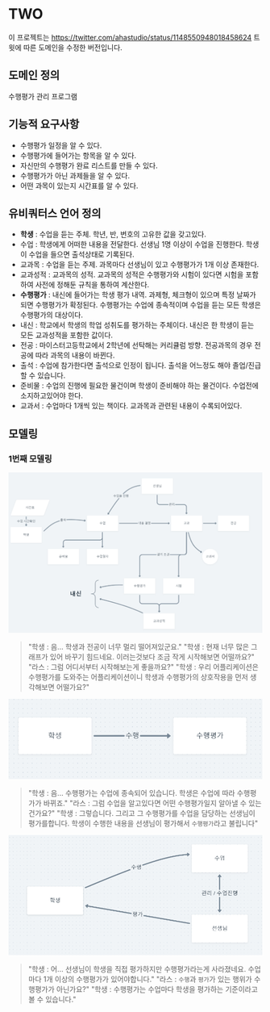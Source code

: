 # TWO

이 프로젝트는 https://twitter.com/ahastudio/status/1148550948018458624 트윗에 따른 도메인을 수정한 버전입니다.

## 도메인 정의

수행평가 관리 프로그램

## 기능적 요구사항

- 수행평가 일정을 알 수 있다.
- 수행평가에 들어가는 항목을 알 수 있다.
- 자신만의 수행평가 완료 리스트를 만들 수 있다.
- 수행평가가 아닌 과제들을 알 수 있다.
- 어떤 과목이 있는지 시간표를 알 수 있다.

## 유비쿼터스 언어 정의

- **학생** : 수업을 듣는 주체. 학년, 반, 번호의 고유한 값을 갖고있다.
- 수업 : 학생에게 어떠한 내용을 전달한다. 선생님 1명 이상이 수업을 진행한다. 학생이 수업을 들으면 출석상태로 기록된다.
- 교과목 : 수업을 듣는 주제. 과목마다 선생님이 있고 수행평가가 1개 이상 존재한다.
- 교과성적 : 교과목의 성적. 교과목의 성적은 수행평가와 시험이 있다면 시험을 포함하여 사전에 정해둔 규칙을 통하여 계산한다.
- **수행평가** : 내신에 들어가는 학생 평가 내역. 과제형, 체크형이 있으며 특정 날짜가 되면 수행평가가 확정된다. 수행평가는 수업에 종속적이며 수업을 듣는 모든 학생은 수행평가의 대상이다.
- 내신 : 학교에서 학생의 학업 성취도를 평가하는 주체이다. 내신은 한 학생이 듣는 모든 교과성적을 포함한 값이다.
- 전공 : 마이스터고등학교에서 2학년에 선탁해는 커리큘럼 방향. 전공과목의 경우 전공에 따라 과목의 내용이 바뀐다.
- 출석 : 수업에 참가한다면 출석으로 인정이 됩니다. 출석을 어느정도 해야 졸업/진급할 수 있습니다.
- 준비물 : 수업의 진행에 필요한 물건이며 학생이 준비해야 하는 물건이다. 수업전에 소지하고있어야 한다.
- 교과서 : 수업마다 1개씩 있는 책이다. 교과목과 관련된 내용이 수록되어있다.

## 모델링

### 1번째 모델링

![이미지](https://github.com/Las-Wonho/DDDPractice/blob/TWO_first_iteration/TWO/model/modeling_one.PNG?raw=true)

> "학생 : 음... 학생과 전공이 너무 멀리 떨어져있군요."
> "학생 : 현재 너무 많은 그래프가 있어 바꾸기 힘드네요. 이러는것보다 조금 작게 시작해보면 어떨까요?"
> "라스 : 그럼 어디서부터 시작해보는게 좋을까요?"
> "학생 : 우리 어플리케이션은 수행평가를 도와주는 어플리케이션이니 학생과 수행평가의 상호작용을 먼저 생각해보면 어떨가요?"

![이미지](https://github.com/Las-Wonho/DDDPractice/blob/TWO_first_iteration/TWO/model/modeling_two.PNG?raw=true)

> "학생 : 음... 수행평가는 수업에 종속되어 있습니다. 학생은 수업에 따라 수행평가가 바뀌죠."
> "라스 : 그럼 수업을 알고있다면 어떤 수행평가일지 알아낼 수 있는건가요?"
> "학생 : 그렇습니다. 그리고 그 수행평가를 수업을 담당하는 선생님이 평가를합니다. 학생이 수행한 내용을 선생님이 평가해서 `수행평가`라고 불립니다"

![이미지](https://github.com/Las-Wonho/DDDPractice/blob/TWO_first_iteration/TWO/model/modeling_three.PNG?raw=true)

> "학생 : 어... 선생님이 학생을 직접 평가하지만 수행평가라는게 사라졌네요. 수업마다 1개 이상의 수행평가가 있어야합니다."
> "라스 : `수행`과 `평가`가 있는 행위가 수행평가가 아닌가요?"
> "학생 : 수행평가는 수업마다 학생을 평가하는 기준이라고 볼 수 있습니다."
